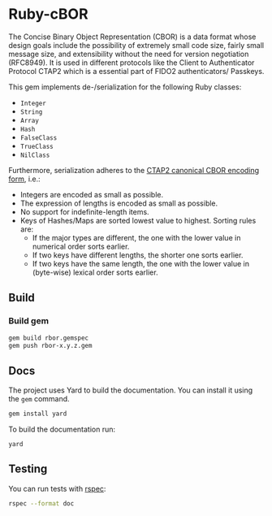 # Ruby-cBOR

The Concise Binary Object Representation (CBOR) is a data format whose 
design goals include the possibility of extremely small code size, fairly 
small message size, and extensibility without the need for version negotiation 
(RFC8949). It is used in different protocols like the Client to Authenticator 
Protocol CTAP2 which is a essential part of FIDO2 authenticators/ Passkeys.

This gem implements de-/serialization for the following Ruby classes:

- `Integer`
- `String`
- `Array`
- `Hash`
- `FalseClass`
- `TrueClass`
- `NilClass`

Furthermore, serialization adheres to the [CTAP2 canonical CBOR encoding form](https://fidoalliance.org/specs/fido-v2.0-ps-20190130/fido-client-to-authenticator-protocol-v2.0-ps-20190130.html#ctap2-canonical-cbor-encoding-form), i.e.:

- Integers are encoded as small as possible.
- The expression of lengths is encoded as small as possible.
- No support for indefinite-length items.
- Keys of Hashes/Maps are sorted lowest value to highest. Sorting rules are:
    - If the major types are different, the one with the lower value in numerical order sorts earlier.
    - If two keys have different lengths, the shorter one sorts earlier.
    - If two keys have the same length, the one with the lower value in (byte-wise) lexical order sorts earlier.

## Build

### Build gem

```bash
gem build rbor.gemspec
gem push rbor-x.y.z.gem
```

## Docs

The project uses Yard to build the documentation. You can install it using
the `gem` command.

```bash
gem install yard
```

To build the documentation run:

```
yard
```

## Testing

You can run tests with [rspec](https://rspec.info/):

```bash
rspec --format doc
```

